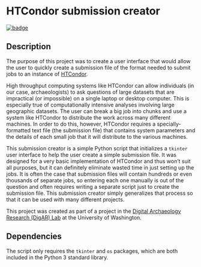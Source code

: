# HTCondor submission creator

[![badge](https://img.shields.io/badge/GitHub-condor--submit--creator-blue.svg?logo=github)](https://github.com/deppen8/condor-submit-creator)

## Description

The purpose of this project was to create a user interface that would allow the user to quickly create a submission file of the format needed to submit jobs to an instance of [HTCondor](https://research.cs.wisc.edu/htcondor/).

High throughput computing systems like HTCondor can allow individuals (in our case, archaeologists) to ask questions of large datasets that are impractical (or impossible) on a single laptop or desktop computer. This is especially true of computationally intensive analyses involving large geographic datasets. The user can break a big job into chunks and use a system like HTCondor to distribute the work across many different machines. In order to do this, however, HTCondor requires a specially-formatted text file (the submission file) that contains system parameters and the details of each small job that it will distribute to the various machines.

This submission creator is a simple Python script that initializes a `tkinter` user interface to help the user create a simple submission file. It was designed for a very basic implementation of HTCondor and thus won’t suit all purposes, but it can definitely eliminate wasted time in just setting up the jobs. It is often the case that submission files will contain hundreds or even thousands of separate jobs, so entering each one manually is out of the question and often requires writing a separate script just to create the submission file. This submission creator simply generalizes that process so that it can be used with many different projects.

This project was created as part of a project in the [Digital Archaeology Research (DigAR) Lab](https://www.digarlab.uw.edu/) at the University of Washington.

## Dependencies

The script only requires the `tkinter` and `os` packages, which are both included in the Python 3 standard library.
